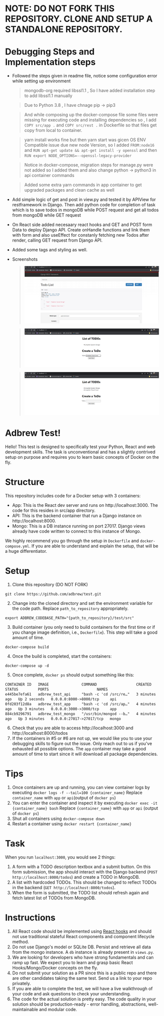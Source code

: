 # NOTE: DO NOT FORK THIS REPOSITORY. CLONE AND SETUP A STANDALONE REPOSITORY.

# Debugging Steps and Implementation steps
* Followed the steps given in readme file, notice some configuration error while setting up environment
    >  mongodb-org required libssl1.1 , So I have added installation step to add libssl1.1 manually

    > Due to Python 3.8 , I have chnage pip -> pip3

    > And while composing up the docker-compose file some files were missing for executing code and installing dependencies so , I add `COPY src/app .` and  `COPY src/rest .` in Dockerfile so that files get copy from local to container.

    > yarn install works fine but then yarn start was gicen OS ENV Compatible issue due new node Version, so I added `FROM:node16` and `RUN apt-get update && apt-get install -y openssl` and then `RUN export NODE_OPTIONS=--openssl-legacy-provider`

    > Notice in docker-compose, migration steps for manage.py were not added so I added them and also change python -> python3 in api container commands

    > Added some extra yarn commands in app container to get upgraded packages and clean cache as well

* Add simple logic of get and post in view.py and tested it by APIView for restframework in Django. Then add python code for completion of task which is to save todos in mongoDB while POST request and get all todos from mongoDB while GET request

* On React side added necesaary react hooks and GET and POST form Data to deploy Django API. Create onHandle functions and link them with form  and also useEffect for constanly fetching new Todos after render, calling GET request from Django API.

* Added some tags and styling as well.

* Screenshots
    > ![alt text](https://github.com/patel-rupin2000/adbrewTask_Completed/blob/main/ScreenShots/a.png?raw=true)

    > ![alt text](https://github.com/patel-rupin2000/adbrewTask_Completed/blob/main/ScreenShots/b.png?raw=true)

    > ![alt text](https://github.com/patel-rupin2000/adbrewTask_Completed/blob/main/ScreenShots/c.png?raw=true)


# Adbrew Test!

Hello! This test is designed to specifically test your Python, React and web development skills. The task is unconventional and has a slightly contrived setup on purpose and requires you to learn basic concepts of Docker on the fly. 


# Structure

This repository includes code for a Docker setup with 3 containers:
* App: This is the React dev server and runs on http://localhost:3000. The code for this resides in src/app directory.
* API: This is the backend container that run a Django instance on http://localhost:8000. 
* Mongo: This is a DB instance running on port 27017. Django views already have code written to connect to this instance of Mongo.

We highly recommend you go through the setup in `Dockerfile` and `docker-compose.yml`. If you are able to understand and explain the setup, that will be a huge differentiator.

# Setup
1. Clone this repository (DO NOT FORK)
```
git clone https://github.com/adbrew/test.git
```
2. Change into the cloned directory and set the environment variable for the code path. Replace `path_to_repository` appropriately.
```
export ADBREW_CODEBASE_PATH="{path_to_repository}/test/src"
```
3. Build container (you only need to build containers for the first time or if you change image definition, i.e., `Dockerfile`). This step will take a good amount of time.
```
docker-compose build
```
4. Once the build is completed, start the containers:
```
docker-compose up -d
```
5. Once complete, `docker ps` should output something like this:
```
CONTAINER ID   IMAGE               COMMAND                  CREATED         STATUS         PORTS                      NAMES
e445be7efa61   adbrew_test_api     "bash -c 'cd /src/re…"   3 minutes ago   Up 2 seconds   0.0.0.0:8000->8000/tcp     api
0fd203f12d8a   adbrew_test_app     "bash -c 'cd /src/ap…"   4 minutes ago   Up 3 minutes   0.0.0.0:3000->3000/tcp     app
884cb9296791   adbrew_test_mongo   "/usr/bin/mongod --b…"   4 minutes ago   Up 3 minutes   0.0.0.0:27017->27017/tcp   mongo
```
6. Check that you are able to access http://localhost:3000 and http://localhost:8000/todos
7. If the containers in #5 or #6 are not up, we would like you to use your debugging skills to figure out the issue. Only reach out to us if you've exhausted all possible options. The `app` container may take a good amount of time to start since it will download all package dependencies.

# Tips
1. Once containers are up and running, you can view container logs by executing `docker logs -f --tail=100 {container_name}` Replace `container_name` with `app` or `api`(output of `docker ps`)
2. You can enter the container and inspect it by executing `docker exec -it {container_name} bash` Replace `{container_name}` with `app` or `api` (output of `docker ps`)
3. Shut all containers using `docker-compose down`
4. Restart a container using `docker restart {container_name}`


# Task

When you run `localhost:3000`, you would see 2 things:
1. A form with a TODO description textbox and a submit button. On this form submission, the app should interact with the Django backend (`POST http://localhost:8000/todos`) and create a TODO in MongoDB.
2. A list with hardcoded TODOs. This should be changed to reflect TODOs in the backend (`GET http://localhost:8000/todos`). 
3. When the form is submitted, the TODO list should refresh again and fetch latest list of TODOs from MongoDB.

# Instructions
1. All React code should be implemented using [React hooks](https://reactjs.org/docs/hooks-intro.html) and should not use traditional stateful React components and component lifecycle method.
2. Do not use Django's model or SQLite DB. Persist and retrieve all data from the mongo instance. A `db` instance is already present in `views.py`. 
3. We are looking for developers who have strong fundamentals and can ramp up fast. We expect you to learn and grasp basic React Hooks/Mongo/Docker concepts on the fly.
4. Do not submit your solution as a PR since this is a public repo and there are other candidates taking the same test. Send us a link to your repo privately.
5. If you are able to complete the test, we will have a live walkthrough of your code and ask questions to check your understanding.
6. The code for the actual solution is pretty easy. The code quality in your solution should be production-ready - error handling, abstractions, well-maintainable and modular code.

